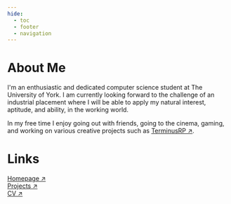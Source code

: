 ```yaml
---
hide:
  - toc
  - footer
  - navigation
---
```


# About Me
I'm an enthusiastic and dedicated computer science student at The University of York.
I am currently looking forward to the challenge of an industrial placement where I will be able to apply my natural interest, aptitude, and ability, in the
working world. 

In my free time I enjoy going out with friends, going to the cinema, gaming, and working on various creative projects such as [TerminusRP ↗](terminusrp.md).

# Links
[Homepage ↗](index.md)  
[Projects ↗](projects_overview.md)  
[CV ↗](CV.md)  
